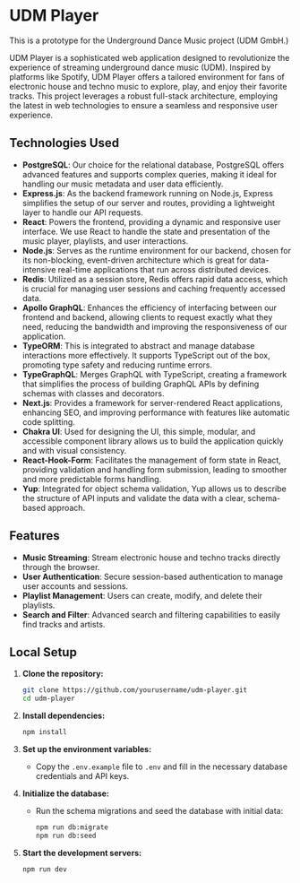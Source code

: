 # UDM Player

This is a prototype for the Underground Dance Music project (UDM GmbH.)

UDM Player is a sophisticated web application designed to revolutionize the experience of streaming underground dance music (UDM). Inspired by platforms like Spotify, UDM Player offers a tailored environment for fans of electronic house and techno music to explore, play, and enjoy their favorite tracks. This project leverages a robust full-stack architecture, employing the latest in web technologies to ensure a seamless and responsive user experience.

## Technologies Used

- **PostgreSQL**: Our choice for the relational database, PostgreSQL offers advanced features and supports complex queries, making it ideal for handling our music metadata and user data efficiently.
- **Express.js**: As the backend framework running on Node.js, Express simplifies the setup of our server and routes, providing a lightweight layer to handle our API requests.
- **React**: Powers the frontend, providing a dynamic and responsive user interface. We use React to handle the state and presentation of the music player, playlists, and user interactions.
- **Node.js**: Serves as the runtime environment for our backend, chosen for its non-blocking, event-driven architecture which is great for data-intensive real-time applications that run across distributed devices.
- **Redis**: Utilized as a session store, Redis offers rapid data access, which is crucial for managing user sessions and caching frequently accessed data.
- **Apollo GraphQL**: Enhances the efficiency of interfacing between our frontend and backend, allowing clients to request exactly what they need, reducing the bandwidth and improving the responsiveness of our application.
- **TypeORM**: This is integrated to abstract and manage database interactions more effectively. It supports TypeScript out of the box, promoting type safety and reducing runtime errors.
- **TypeGraphQL**: Merges GraphQL with TypeScript, creating a framework that simplifies the process of building GraphQL APIs by defining schemas with classes and decorators.
- **Next.js**: Provides a framework for server-rendered React applications, enhancing SEO, and improving performance with features like automatic code splitting.
- **Chakra UI**: Used for designing the UI, this simple, modular, and accessible component library allows us to build the application quickly and with visual consistency.
- **React-Hook-Form**: Facilitates the management of form state in React, providing validation and handling form submission, leading to smoother and more predictable forms handling.
- **Yup**: Integrated for object schema validation, Yup allows us to describe the structure of API inputs and validate the data with a clear, schema-based approach.

## Features

- **Music Streaming**: Stream electronic house and techno tracks directly through the browser.
- **User Authentication**: Secure session-based authentication to manage user accounts and sessions.
- **Playlist Management**: Users can create, modify, and delete their playlists.
- **Search and Filter**: Advanced search and filtering capabilities to easily find tracks and artists.

## Local Setup

1. **Clone the repository:**
   ```bash
   git clone https://github.com/yourusername/udm-player.git
   cd udm-player

2. **Install dependencies:**
   ```bash
   npm install
   ```

3. **Set up the environment variables:**
   - Copy the `.env.example` file to `.env` and fill in the necessary database credentials and API keys.

4. **Initialize the database:**
   - Run the schema migrations and seed the database with initial data:
     ```bash
     npm run db:migrate
     npm run db:seed
     ```

5. **Start the development servers:**
   ```bash
   npm run dev
   ```

